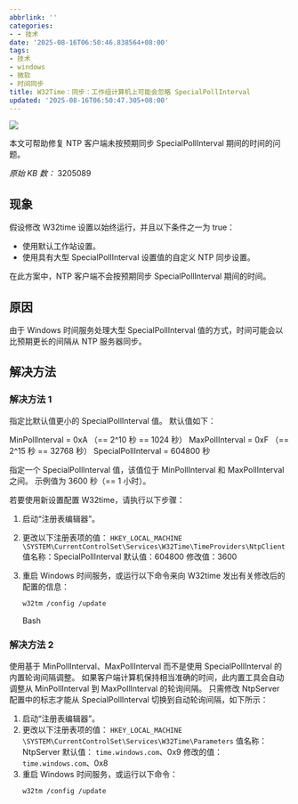 ```yaml
---
abbrlink: ''
categories:
- - 技术
date: '2025-08-16T06:50:46.838564+08:00'
tags:
- 技术
- windows
- 微软
- 时间同步
title: W32Time：同步：工作组计算机上可能会忽略 SpecialPollInterval
updated: '2025-08-16T06:50:47.305+08:00'
---
```

[![](https://gcore.jsdelivr.net/gh/aeuicey/Picwent/pic/20250815173649939.png)](https://gcore.jsdelivr.net/gh/aeuicey/Picwent/pic/20250815173649939.png)

本文可帮助修复 NTP 客户端未按预期同步 SpecialPollInterval 期间的时间的问题。

*原始 KB 数：* 3205089

## **现象**

假设修改 W32time 设置以始终运行，并且以下条件之一为 true：

* 使用默认工作站设置。
* 使用具有大型 SpecialPollInterval 设置值的自定义 NTP 同步设置。

在此方案中，NTP 客户端不会按预期同步 SpecialPollInterval 期间的时间。

## **原因**

由于 Windows 时间服务处理大型 SpecialPollInterval 值的方式，时间可能会以比预期更长的间隔从 NTP 服务器同步。

## **解决方法**

### **解决方法 1**

指定比默认值更小的 SpecialPollInterval 值。 默认值如下：

MinPollInterval = 0xA （== 2^10 秒 == 1024 秒）
MaxPollInterval = 0xF （== 2^15 秒 == 32768 秒）
SpecialPollInterval = 604800 秒

指定一个 SpecialPollInterval 值，该值位于 MinPollInterval 和 MaxPollInterval 之间。 示例值为 3600 秒（== 1 小时）。

若要使用新设置配置 W32time，请执行以下步骤：

1. 启动“注册表编辑器”。
2. 更改以下注册表项的值：
   `HKEY_LOCAL_MACHINE \SYSTEM\CurrentControlSet\Services\W32Time\TimeProviders\NtpClient`
   值名称：SpecialPollInterval
   默认值：604800
   修改值：3600
3. 重启 Windows 时间服务，或运行以下命令来向 W32time 发出有关修改后的配置的信息：

   ```bash
   w32tm /config /update  
   ```

   Bash

### **解决方法 2**

使用基于 MinPollInterval、MaxPollInterval 而不是使用 SpecialPollInterval 的内置轮询间隔调整。 如果客户端计算机保持相当准确的时间，此内置工具会自动调整从 MinPollInterval 到 MaxPollInterval 的轮询间隔。 只需修改 NtpServer 配置中的标志才能从 SpecialPollInterval 切换到自动轮询间隔，如下所示：

1. 启动“注册表编辑器”。
2. 更改以下注册表项的值：
   `HKEY_LOCAL_MACHINE \SYSTEM\CurrentControlSet\Services\W32Time\Parameters`
   值名称：NtpServer
   默认值： `time.windows.com`、0x9
   修改的值： `time.windows.com`、0x8
3. 重启 Windows 时间服务，或运行以下命令：
   ```bash
   w32tm /config /update  
   ```
